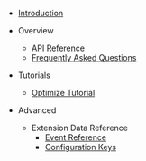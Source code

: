 <!-- Documentation/_sidebar.md -->

- [Introduction](/)

- Overview
    - [API Reference](api-reference.md)
    - [Frequently Asked Questions](faqs.md)

- Tutorials
    - [Optimize Tutorial](/tutorials/README.md)

- Advanced
    - Extension Data Reference
        - [Event Reference](/advanced/event-reference.md)
        - [Configuration Keys](/advanced/config-keys.md)
